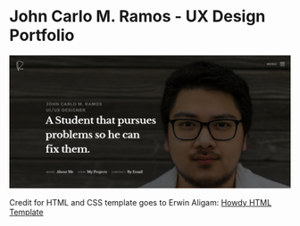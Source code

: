# John Carlo M. Ramos - UX Design Portfolio

![Portfolio Splash Page](https://github.com/N00172468/John_Carlo_M_Ramos_UX_Design_Portfolio/blob/master/images/portfolio_homescreen.PNG)

Credit for HTML and CSS template goes to Erwin Aligam: [Howdy HTML Template](https://pixelbuddha.net/html/howdy-html-template-free-download)
